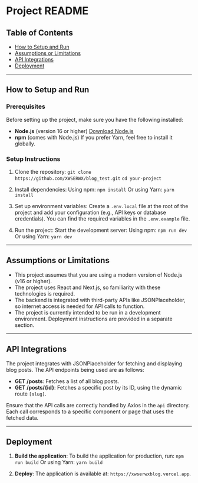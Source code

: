 # Project README

## Table of Contents
- [How to Setup and Run](#how-to-setup-and-run)
- [Assumptions or Limitations](#assumptions-or-limitations)
- [API Integrations](#api-integrations)
- [Deployment](#deployment)

---

## How to Setup and Run

### Prerequisites
Before setting up the project, make sure you have the following installed:
- **Node.js** (version 16 or higher)
  [Download Node.js](https://nodejs.org/)
- **npm** (comes with Node.js) 
  If you prefer Yarn, feel free to install it globally.

### Setup Instructions

1. Clone the repository:
   `git clone https://github.com/XWSERWX/blog_test.git`
   `cd your-project`

2. Install dependencies:
   Using npm:
   `npm install`
   Or using Yarn:
   `yarn install`

3. Set up environment variables:
   Create a `.env.local` file at the root of the project and add your configuration (e.g., API keys or database credentials). You can find the required variables in the `.env.example` file.

4. Run the project:
   Start the development server:
   Using npm:
   `npm run dev`
   Or using Yarn:
   `yarn dev`

---

## Assumptions or Limitations

- This project assumes that you are using a modern version of Node.js (v16 or higher).
- The project uses React and Next.js, so familiarity with these technologies is required.
- The backend is integrated with third-party APIs like JSONPlaceholder, so internet access is needed for API calls to function.
- The project is currently intended to be run in a development environment. Deployment instructions are provided in a separate section.

---

## API Integrations

The project integrates with JSONPlaceholder for fetching and displaying blog posts. The API endpoints being used are as follows:
- **GET /posts**: Fetches a list of all blog posts.
- **GET /posts/{id}**: Fetches a specific post by its ID, using the dynamic route `[slug]`.

Ensure that the API calls are correctly handled by Axios in the `api` directory. Each call corresponds to a specific component or page that uses the fetched data.

---

## Deployment

1. **Build the application**:
   To build the application for production, run:
   `npm run build`
   Or using Yarn:
   `yarn build`

2. **Deploy**:
    The application is available at:
   `https://xwserwxblog.vercel.app`.